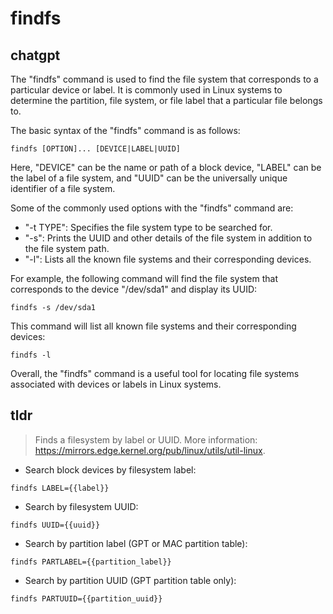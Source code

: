 # findfs 
## chatgpt 
The "findfs" command is used to find the file system that corresponds to a particular device or label. It is commonly used in Linux systems to determine the partition, file system, or file label that a particular file belongs to.

The basic syntax of the "findfs" command is as follows:

    findfs [OPTION]... [DEVICE|LABEL|UUID]

Here, "DEVICE" can be the name or path of a block device, "LABEL" can be the label of a file system, and "UUID" can be the universally unique identifier of a file system.

Some of the commonly used options with the "findfs" command are:

- "-t TYPE": Specifies the file system type to be searched for.
- "-s": Prints the UUID and other details of the file system in addition to the file system path.
- "-l": Lists all the known file systems and their corresponding devices.

For example, the following command will find the file system that corresponds to the device "/dev/sda1" and display its UUID:

    findfs -s /dev/sda1

This command will list all known file systems and their corresponding devices:

    findfs -l

Overall, the "findfs" command is a useful tool for locating file systems associated with devices or labels in Linux systems. 

## tldr 
 
> Finds a filesystem by label or UUID.
> More information: <https://mirrors.edge.kernel.org/pub/linux/utils/util-linux>.

- Search block devices by filesystem label:

`findfs LABEL={{label}}`

- Search by filesystem UUID:

`findfs UUID={{uuid}}`

- Search by partition label (GPT or MAC partition table):

`findfs PARTLABEL={{partition_label}}`

- Search by partition UUID (GPT partition table only):

`findfs PARTUUID={{partition_uuid}}`
